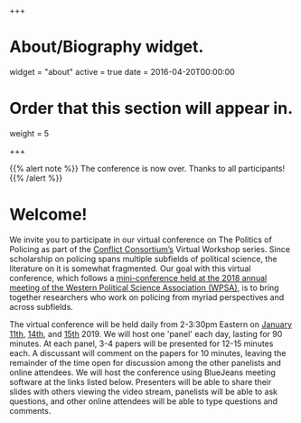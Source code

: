 +++
# About/Biography widget.
widget = "about"
active = true
date = 2016-04-20T00:00:00

# Order that this section will appear in.
weight = 5
 
+++

{{% alert note %}}
The conference is now over. Thanks to all participants!
{{% /alert %}}

# Welcome!

We invite you to participate in our virtual conference on The Politics of Policing as part of the [Conflict Consortium’s](https://conflictconsortium.weebly.com/) Virtual Workshop series. Since scholarship on policing spans multiple subfields of political science, the literature on it is somewhat fragmented. Our goal with this virtual conference, which follows a [mini-conference held at the 2018 annual meeting of the Western Political Science Association (WPSA)](https://www.dropbox.com/s/i9ayj3ebiifrscb/policing_miniconference_program.pdf?dl=0), is to bring together researchers who work on policing from myriad perspectives and across subfields.
 
The virtual conference will be held daily from 2-3:30pm Eastern on [January 11th](#day_one), [14th](#day_two), and [15th](#day_three) 2019. We will host one 'panel' each day, lasting for 90 minutes. At each panel, 3-4 papers will be presented for 12-15 minutes each. A discussant will comment on the papers for 10 minutes, leaving the remainder of the time open for discussion among the other panelists and online attendees. We will host the conference using BlueJeans meeting software at the links listed below. Presenters will be able to share their slides with others viewing the video stream, panelists will be able to ask questions, and other online attendees will be able to type questions and comments. 

